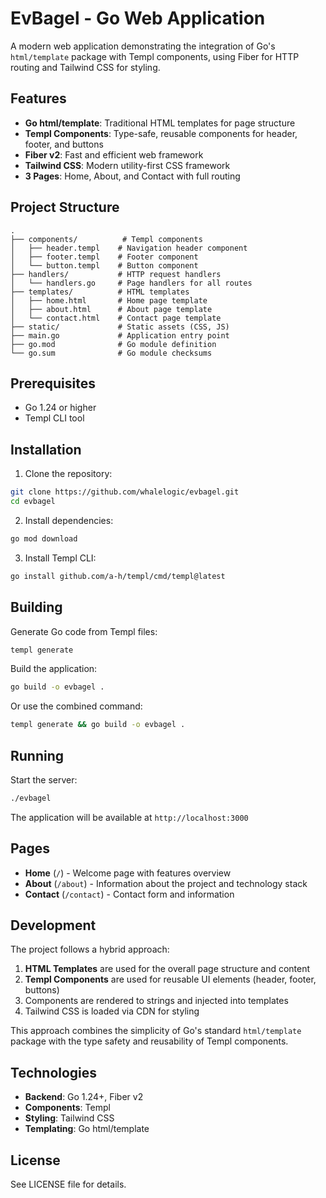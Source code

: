 # EvBagel - Go Web Application

A modern web application demonstrating the integration of Go's `html/template` package with Templ components, using Fiber for HTTP routing and Tailwind CSS for styling.

## Features

- **Go html/template**: Traditional HTML templates for page structure
- **Templ Components**: Type-safe, reusable components for header, footer, and buttons
- **Fiber v2**: Fast and efficient web framework
- **Tailwind CSS**: Modern utility-first CSS framework
- **3 Pages**: Home, About, and Contact with full routing

## Project Structure

```
.
├── components/          # Templ components
│   ├── header.templ    # Navigation header component
│   ├── footer.templ    # Footer component
│   └── button.templ    # Button component
├── handlers/           # HTTP request handlers
│   └── handlers.go     # Page handlers for all routes
├── templates/          # HTML templates
│   ├── home.html       # Home page template
│   ├── about.html      # About page template
│   └── contact.html    # Contact page template
├── static/             # Static assets (CSS, JS)
├── main.go             # Application entry point
├── go.mod              # Go module definition
└── go.sum              # Go module checksums
```

## Prerequisites

- Go 1.24 or higher
- Templ CLI tool

## Installation

1. Clone the repository:
```bash
git clone https://github.com/whalelogic/evbagel.git
cd evbagel
```

2. Install dependencies:
```bash
go mod download
```

3. Install Templ CLI:
```bash
go install github.com/a-h/templ/cmd/templ@latest
```

## Building

Generate Go code from Templ files:
```bash
templ generate
```

Build the application:
```bash
go build -o evbagel .
```

Or use the combined command:
```bash
templ generate && go build -o evbagel .
```

## Running

Start the server:
```bash
./evbagel
```

The application will be available at `http://localhost:3000`

## Pages

- **Home** (`/`) - Welcome page with features overview
- **About** (`/about`) - Information about the project and technology stack
- **Contact** (`/contact`) - Contact form and information

## Development

The project follows a hybrid approach:

1. **HTML Templates** are used for the overall page structure and content
2. **Templ Components** are used for reusable UI elements (header, footer, buttons)
3. Components are rendered to strings and injected into templates
4. Tailwind CSS is loaded via CDN for styling

This approach combines the simplicity of Go's standard `html/template` package with the type safety and reusability of Templ components.

## Technologies

- **Backend**: Go 1.24+, Fiber v2
- **Components**: Templ
- **Styling**: Tailwind CSS
- **Templating**: Go html/template

## License

See LICENSE file for details.
